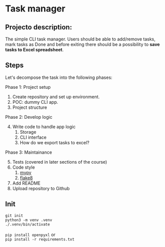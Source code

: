 # Task manager

## Projecto description:

The simple CLI task manager. Users should be able to add/remove tasks, mark tasks as Done and before exiting there should be a possibility to **save tasks to Excel spreadsheet**.

## Steps

Let's decompose the task into the following phases:

Phase 1: Project setup

1. Create repository and set up environment.
2. POC: dummy CLI app.
3. Project structure

Phase 2: Develop logic

4. Write code to handle app logic
   1. Storage
   2. CLI interface
   3. How do we export tasks to excel?

Phase 3: Maintainance

5. Tests (covered in later sections of the course)
6. Code style
   1. [mypy](https://pypi.org/project/mypy/)
   2. [flake8](https://pypi.org/project/flake8/)
7. Add README
8. Upload repository to Github

## Init

``git init``<br>
``python3 -m venv .venv``<br>
``./.venv/bin/activate``<br>
<br>
``pip install openpyxl`` or <br>
``pip install -r requirements.txt``

